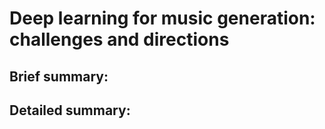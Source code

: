 # Deep learning for music generation: challenges and directions


## Brief summary:



## Detailed summary:

